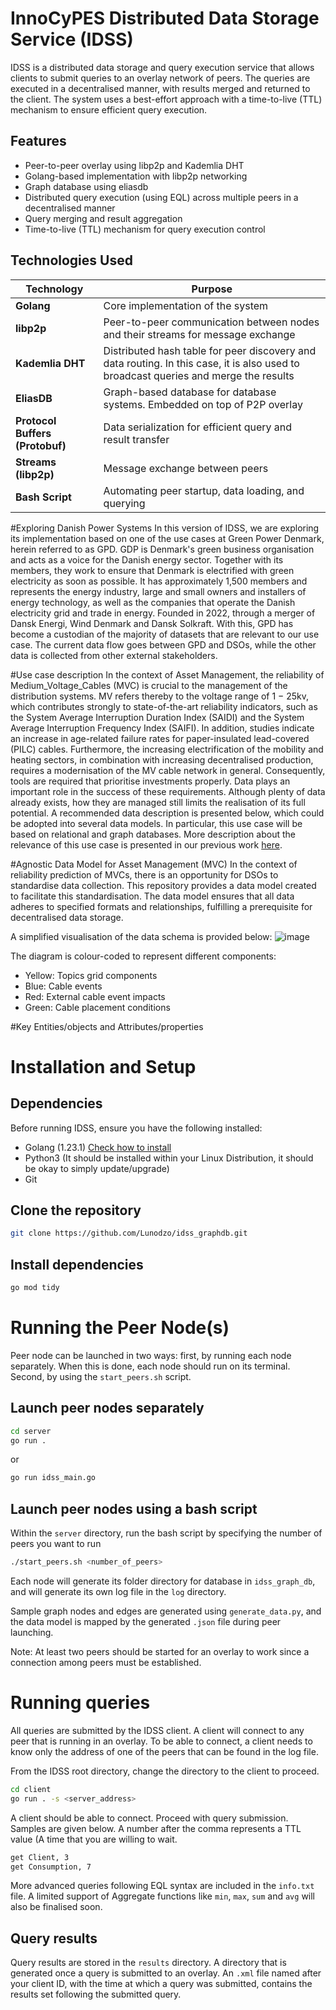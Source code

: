 # InnoCyPES Distributed Data Storage Service (IDSS)

IDSS is a distributed data storage and query execution service that allows clients 
to submit queries to an overlay network of peers. The queries are executed in a 
decentralised manner, with results merged and returned to the client. The system uses 
a best-effort approach with a time-to-live (TTL) mechanism to ensure efficient query 
execution.

## Features
- Peer-to-peer overlay using libp2p and Kademlia DHT
- Golang-based implementation with libp2p networking
- Graph database using eliasdb
- Distributed query execution (using EQL) across multiple peers in a decentralised manner
- Query merging and result aggregation
- Time-to-live (TTL) mechanism for query execution control

## Technologies Used
| Technology | Purpose |
|------------|---------|
| **Golang** | Core implementation of the system |
| **libp2p** | Peer-to-peer communication between nodes and their streams for message exchange |
| **Kademlia DHT** | Distributed hash table for peer discovery and data routing. In this case, it is also used to broadcast queries and merge the results |
| **EliasDB** | Graph-based database for database systems. Embedded on top of P2P overlay |
| **Protocol Buffers (Protobuf)** | Data serialization for efficient query and result transfer |
| **Streams (libp2p)** | Message exchange between peers |
| **Bash Script** | Automating peer startup, data loading, and querying |


#Exploring Danish Power Systems
In this version of IDSS, we are exploring its implementation based on one of the use cases at Green Power Denmark, herein referred to as GPD. GDP is Denmark's green business organisation and acts as a voice for the Danish energy sector. Together with its members, they work to ensure that Denmark is electrified with green electricity as soon as possible. It has approximately 1,500 members and represents the energy industry, large and small owners and installers of energy technology, as well as the companies that operate the Danish electricity grid and trade in energy. Founded in 2022, through a merger of Dansk Energi, Wind Denmark and Dansk Solkraft. With this, GPD has become a custodian of the majority of datasets that are relevant to our use case. The current data flow goes between GPD and DSOs, while the  other data is collected from other external stakeholders.

#Use case description
In the context of Asset Management, the reliability of Medium_Voltage_Cables (MVC) is crucial to the management of the distribution systems. MV refers thereby to the voltage range of 1 − 25kv, which contributes strongly to state-of-the-art reliability indicators, such as the System Average Interruption Duration Index (SAIDI) and the System Average Interruption Frequency Index (SAIFI). In addition, studies indicate an increase in age-related failure rates for paper-insulated lead-covered (PILC) cables. Furthermore, the increasing electrification of the mobility and heating sectors, in combination with increasing decentralised production, requires a modernisation of the MV cable network in general. Consequently, tools are required that prioritise investments properly. Data plays an important role in the success of these requirements. Although plenty of data already exists, how they are managed still limits the realisation of its full potential. A recommended data description is presented below, which could be adopted into several data models. In particular, this use case will be based on relational and graph databases. More description about the relevance of this use case is presented in our previous work [here](https://ieeexplore.ieee.org/abstract/document/10863105).

#Agnostic Data Model for Asset Management (MVC)
In the context of reliability prediction of MVCs, there is an opportunity for DSOs to standardise data collection. This repository provides a data model created to facilitate this standardisation. The data model ensures that all data adheres to specified formats and relationships, fulfilling a prerequisite for decentralised data storage.

A simplified visualisation of the data schema is provided below:
![image](https://github.com/H2020-InnoCyPES-ITN/Decentralised-Relational-Data-Model-for-Reliability-Studies-of-Medium-Voltage-Cables/assets/101191232/c25c021a-8931-4b33-aaed-9b638c2c58ba)

The diagram is colour-coded to represent different components:

- Yellow: Topics grid components
- Blue: Cable events
- Red: External cable event impacts
- Green: Cable placement conditions

#Key Entities/objects and Attributes/properties


# Installation and Setup
## Dependencies
Before running IDSS, ensure you have the following installed:
- Golang (1.23.1) [Check how to install](https://go.dev/doc/install)
- Python3 (It should be installed within your Linux Distribution, it should be okay to simply update/upgrade)
- Git
## Clone the repository 
```sh
git clone https://github.com/Lunodzo/idss_graphdb.git
```
## Install dependencies
```sh
go mod tidy
```
# Running the Peer Node(s)
Peer node can be launched in two ways: first, by running each node separately. When this is done, each node should run on its terminal. Second, by using the `start_peers.sh` script.

## Launch peer nodes separately
```sh
cd server
go run .
```
or 
```sh
go run idss_main.go
```
## Launch peer nodes using a bash script
Within the `server` directory, run the bash script by specifying the number of peers you want to run
```sh
./start_peers.sh <number_of_peers>
```
Each node will generate its folder directory for database in `idss_graph_db`, and will generate its own log file in the `log` directory.

Sample graph nodes and edges are generated using `generate_data.py`, and the data model is mapped by the generated `.json` file during peer launching.

Note: At least two peers should be started for an overlay to work since a connection among peers must be established.

# Running queries
All queries are submitted by the IDSS client. A client will connect to any peer that is 
running in an overlay. To be able to connect, a client needs to know only the address of 
one of the peers that can be found in the log file.

From the IDSS root directory, change the directory to the client to proceed.

```sh
cd client
go run . -s <server_address>
```
A client should be able to connect. Proceed with query submission. Samples are given below. A number after the comma represents a TTL value (A time that you are willing to wait.
```sh
get Client, 3
get Consumption, 7
```
More advanced queries following EQL syntax are included in the `info.txt` file. A limited support of 
Aggregate functions like `min`, `max`, `sum` and `avg` will also be finalised soon.

## Query results
Query results are stored in the `results` directory. A directory that is generated once a query is submitted 
to an overlay. An `.xml` file named after your client ID, with the time at which a query was submitted, contains the 
results set following the submitted query.
